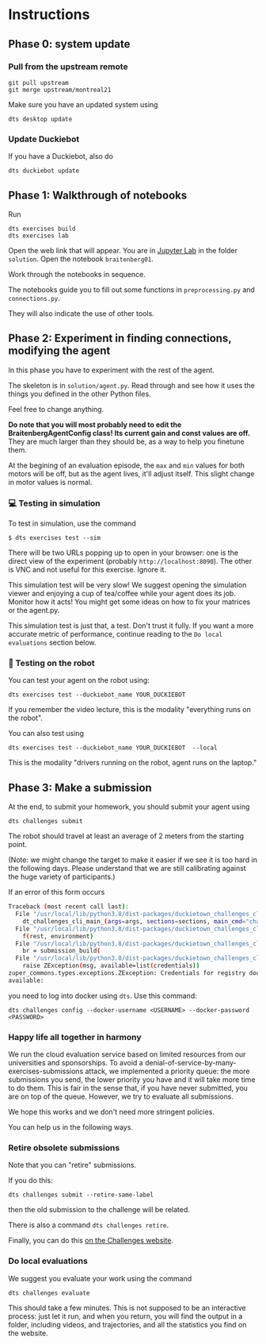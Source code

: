 
# Instructions



## Phase 0: system update


### Pull from the upstream remote

    git pull upstream
    git merge upstream/montreal21
    

Make sure you have an updated system using

    dts desktop update


### Update Duckiebot

If you have a Duckiebot, also do

    dts duckiebot update



## Phase 1: Walkthrough of notebooks

Run

```
dts exercises build
dts exercises lab
```

Open the web link that will appear. You are in [Jupyter Lab][lab] in the 
folder `solution`. Open the notebook `braitenberg01`.

[lab]: https://jupyterlab.readthedocs.io/en/stable/

Work through the notebooks in sequence.

The notebooks guide you to fill out some functions in `preprocessing.py` and `connections.py`.

They will also indicate the use of other tools.

## Phase 2: Experiment in finding connections, modifying the agent

In this phase you have to experiment with the rest of the agent.

The skeleton is in `solution/agent.py`. Read through and see how it uses the things you defined in the other Python files.

Feel free to change anything.

**Do note that you will most probably need to edit the BraitenbergAgentConfig class! Its current gain and const values are off.** They are much larger than they should be, as a way to help you finetune them. 

At the begining of an evaluation episode, the `max` and `min` values for both motors will be off, but as the agent lives, it'll adjust itself. This slight change in motor values is normal.

### 💻 Testing in simulation

To test in simulation, use the command

    $ dts exercises test --sim

There will be two URLs popping up to open in your browser: one is the direct view of the experiment (probably `http://localhost:8090`).
The other is VNC and not useful for this exercise. Ignore it.

This simulation test will be very slow! We suggest opening the simulation viewer and enjoying a cup of tea/coffee while
your agent does its job. Monitor how it acts! You might get some ideas on how to fix your matrices or the agent.py.

This simulation test is just that, a test. Don't trust it fully. If you want a more accurate metric of performance, continue
reading to the `Do local evaluations` section below.


### 🚙 Testing on the robot

You can test your agent on the robot using:
 
    dts exercises test --duckiebot_name YOUR_DUCKIEBOT

If you remember the video lecture, this is the modality "everything runs on the robot".

You can also test using 

    dts exercises test --duckiebot_name YOUR_DUCKIEBOT  --local 

This is the modality "drivers running on the robot, agent runs on the laptop."



[comment]: <> (For additional information on how to navigate the `dt-exercises` infrastructure you can watch [this tutorial]&#40;https://docs.duckietown.org/daffy/opmanual_duckiebot/out/running_exercies.html&#41;.)

## Phase 3: Make a submission

At the end, to submit your homework, you should submit your agent using

    dts challenges submit

The robot should travel at least an average of 2 meters from the starting point.

(Note: we might change the target to make it easier if we see it is too hard in the following days. Please understand that we are still calibrating against the huge variety of participants.)

If an error of this form occurs

```bash
Traceback (most recent call last):
  File "/usr/local/lib/python3.8/dist-packages/duckietown_challenges_cli/cli.py", line 76, in dt_challenges_cli_main
    dt_challenges_cli_main_(args=args, sections=sections, main_cmd="challenges")
  File "/usr/local/lib/python3.8/dist-packages/duckietown_challenges_cli/cli.py", line 203, in dt_challenges_cli_main_
    f(rest, environment)
  File "/usr/local/lib/python3.8/dist-packages/duckietown_challenges_cli/cli_submit.py", line 165, in dt_challenges_cli_submit
    br = submission_build(
  File "/usr/local/lib/python3.8/dist-packages/duckietown_challenges_cli/cmd_submit_build.py", line 41, in submission_build
    raise ZException(msg, available=list(credentials))
zuper_commons.types.exceptions.ZException: Credentials for registry docker.io not available
available:
```

you need to log into docker using `dts`. Use this command: 

```
dts challenges config --docker-username <USERNAME> --docker-password <PASSWORD>
```

### Happy life all together in harmony 

We run the cloud evaluation service based on limited resources from our universities and sponsorships. To avoid a denial-of-service-by-many-exercises-submissions attack, we implemented a priority queue: the more submissions you send, the lower priority you have and it will take more time to do them. This is fair in the sense that, if you have never submitted, you are on top of the queue. However, we try to evaluate all submissions. 

We hope this works and we don't need more stringent policies.

You can help us in the following ways.

### Retire obsolete submissions

Note that you can "retire" submissions.

If you do this: 

    dts challenges submit --retire-same-label

then the old submission to the challenge will be related.

There is also a command `dts challenges retire`.

Finally, you can do this [on the Challenges website](https://challenges.duckietown.org/v4/).



### Do local evaluations

We suggest you evaluate your work using the command

    dts challenges evaluate

This should take a few minutes. This is not supposed to be an interactive process: just let it run, and when you return, you will find the output in a folder, including videos, and trajectories, and all the statistics you find on the website.



